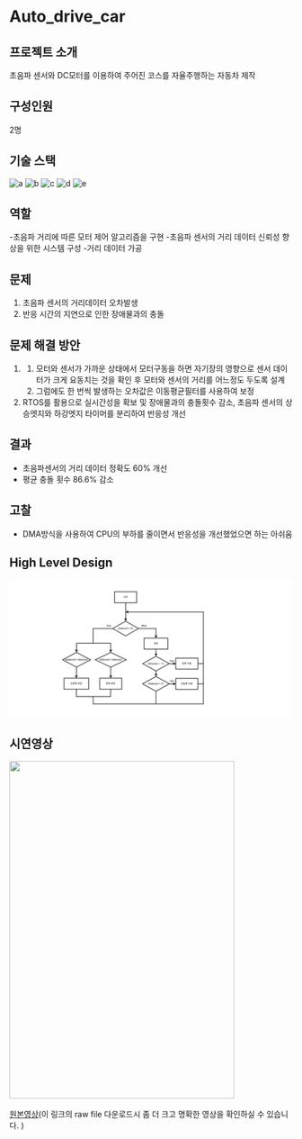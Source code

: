 # Auto_drive_car
## 프로젝트 소개
초음파 센서와 DC모터를 이용하여 주어진 코스를 자율주행하는 자동차 제작<br/> 
## 구성인원
2명
## 기술 스택
![a](https://img.shields.io/badge/C-00599C?style=for-the-badge&logo=cpp&logoColor=white) ![b](https://img.shields.io/badge/STM32-03234B?style=for-the-badge&logo=stmicroelectronics&logoColor=white) ![c](https://img.shields.io/badge/STM32CubeIDE-03234B?style=for-the-badge&logo=stmicroelectronics&logoColor=white) ![d](https://img.shields.io/badge/ARM-FF6F00?style=for-the-badge&logo=arm&logoColor=white) ![e](https://img.shields.io/badge/RTOS-FF6F00?style=for-the-badge&logo=rtos&logoColor=white)
## 역할
-초음파 거리에 따른 모터 제어 알고리즘을 구현 
-초음파 센서의 거리 데이터 신뢰성 향상을 위한 시스템 구성
-거리 데이터 가공
## 문제
1. 초음파 센서의 거리데이터 오차발생
2. 반응 시간의 지연으로 인한 장애물과의 충돌
## 문제 해결 방안
1. 1) 모터와 센서가 가까운 상태에서 모터구동을 하면 자기장의 영향으로 센서 데이터가 크게 요동치는 것을 확인 후 모터와 센서의 거리를 어느정도 두도록 설계
   2) 그럼에도 한 번씩 발생하는 오차값은 이동평균필터를 사용하여 보정
2.  RTOS를 활용으로 실시간성을 확보 및 장애물과의 충돌횟수 감소, 초음파 센서의 상승엣지와 하강엣지 타이머를 분리하여 반응성 개선
## 결과
- 초음파센서의 거리 데이터 정확도 60% 개선
- 평균 충돌 횟수 86.6% 감소
## 고찰
- DMA방식을 사용하여 CPU의 부하를 줄이면서 반응성을 개선했었으면 하는 아쉬움
## High Level Design
<img src="./img_video/auto_drive_car.png">

## 시연영상
<img src="./img_video/auto_drive_car.gif" width=400 height=600>

[원본영상](https://github.com/BrotherHwan/Auto_drive_car/blob/main/img_video/auto_drive.mp4)(이 링크의 raw file 다운로드시 좀 더 크고 명확한 영상을 확인하실 수 있습니다. ) 
